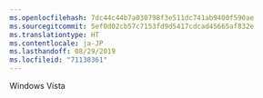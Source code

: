 ```yaml
---
ms.openlocfilehash: 7dc44c44b7a030798f3e511dc741ab9400f590ae
ms.sourcegitcommit: 5ef0d02cb57c7153fd9d5417cdcad45665af832e
ms.translationtype: HT
ms.contentlocale: ja-JP
ms.lasthandoff: 08/29/2019
ms.locfileid: "71138361"
---
```

Windows Vista